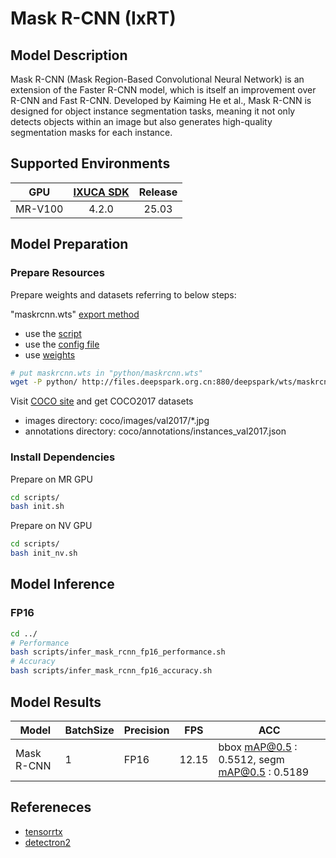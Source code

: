 # Mask R-CNN (IxRT)

## Model Description

Mask R-CNN (Mask Region-Based Convolutional Neural Network) is an extension of the Faster R-CNN model, which is itself an improvement over R-CNN and Fast R-CNN. Developed by Kaiming He et al., Mask R-CNN is designed for object instance segmentation tasks, meaning it not only detects objects within an image but also generates high-quality segmentation masks for each instance.

## Supported Environments

| GPU    | [IXUCA SDK](https://gitee.com/deep-spark/deepspark#%E5%A4%A9%E6%95%B0%E6%99%BA%E7%AE%97%E8%BD%AF%E4%BB%B6%E6%A0%88-ixuca) | Release |
| :----: | :----: | :----: |
| MR-V100 | 4.2.0     |  25.03  |

## Model Preparation

### Prepare Resources

Prepare weights and datasets referring to below steps:

"maskrcnn.wts" [export method](https://github.com/wang-xinyu/tensorrtx/tree/master/rcnn#how-to-run)

- use the [script](https://github.com/wang-xinyu/tensorrtx/blob/master/rcnn/gen_wts.py)
- use the [config file](https://github.com/facebookresearch/detectron2/blob/main/configs/COCO-InstanceSegmentation/mask_rcnn_R_50_C4_1x.yaml)
- use [weights](https://dl.fbaipublicfiles.com/detectron2/COCO-InstanceSegmentation/mask_rcnn_R_50_C4_1x/137259246/model_final_9243eb.pkl)

```bash
# put maskrcnn.wts in "python/maskrcnn.wts"
wget -P python/ http://files.deepspark.org.cn:880/deepspark/wts/maskrcnn.wts
```

Visit [COCO site](https://cocodataset.org/) and get COCO2017 datasets

- images directory: coco/images/val2017/*.jpg
- annotations directory: coco/annotations/instances_val2017.json

### Install Dependencies

Prepare on MR GPU

```bash
cd scripts/
bash init.sh
```

Prepare on NV GPU

```bash
cd scripts/
bash init_nv.sh
```

## Model Inference

### FP16

```bash
cd ../
# Performance
bash scripts/infer_mask_rcnn_fp16_performance.sh
# Accuracy
bash scripts/infer_mask_rcnn_fp16_accuracy.sh
```

## Model Results

| Model      | BatchSize | Precision | FPS   | ACC                                            |
|------------|-----------|-----------|-------|------------------------------------------------|
| Mask R-CNN | 1         | FP16      | 12.15 | bbox mAP@0.5 :  0.5512, segm mAP@0.5 :  0.5189 |

## Refereneces

- [tensorrtx](https://github.com/wang-xinyu/tensorrtx/tree/master/rcnn)
- [detectron2](https://github.com/facebookresearch/detectron2)
